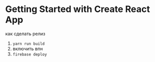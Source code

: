 # Getting Started with Create React App

как сделать релиз
1. `yarn run build`
2. включить впн
3. `firebase deploy`